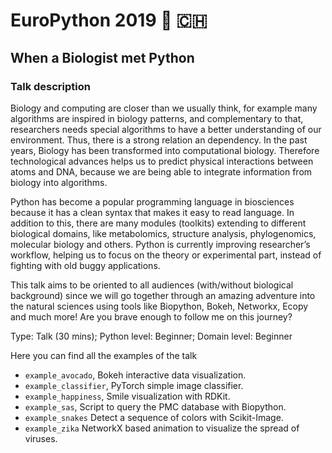# EuroPython 2019 :snake: :switzerland:

## When a Biologist met Python
### Talk description
Biology and computing are closer than we usually think, for example many algorithms are inspired in biology patterns, and complementary to that, researchers needs special algorithms to have a better understanding of our environment. Thus, there is a strong relation an dependency.
In the past years, Biology has been transformed into computational biology. Therefore
technological advances helps us to predict physical interactions between atoms and DNA, because we are being able to integrate information from biology into algorithms.

Python has become a popular programming language in biosciences because it has a clean syntax that makes it easy to read language. In addition to this, there are many modules (toolkits) extending to different biological domains, like metabolomics, structure analysis, phylogenomics, molecular biology and others. Python is currently improving researcher’s workflow, helping us to focus on the theory or experimental part, instead of fighting with old buggy applications.

This talk aims to be oriented to all audiences (with/without biological background) since we will go together through an amazing adventure into the natural sciences using tools like Biopython, Bokeh, Networkx, Ecopy and much more! Are you brave enough to follow me on this journey?

Type: Talk (30 mins); Python level: Beginner; Domain level: Beginner

Here you can find all the examples of the talk

* `example_avocado`, Bokeh interactive data visualization.
* `example_classifier`, PyTorch simple image classifier.
* `example_happiness`, Smile visualization with RDKit.
* `example_sas`, Script to query the PMC database with Biopython.
* `example_snakes` Detect a sequence of colors with Scikit-Image.
* `example_zika` NetworkX based animation to visualize the spread of viruses.
